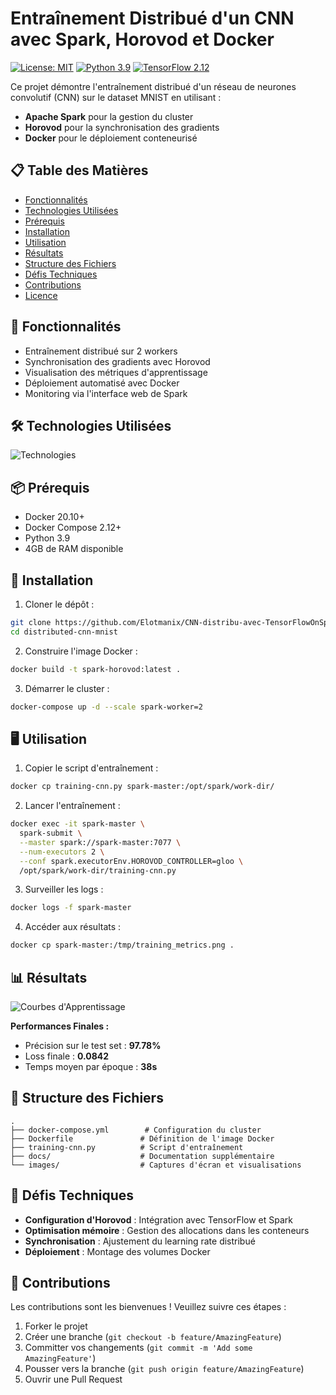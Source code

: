
# Entraînement Distribué d'un CNN avec Spark, Horovod et Docker

[![License: MIT](https://img.shields.io/badge/License-MIT-yellow.svg)](https://opensource.org/licenses/MIT)
[![Python 3.9](https://img.shields.io/badge/Python-3.9-blue.svg)](https://www.python.org/)
[![TensorFlow 2.12](https://img.shields.io/badge/TensorFlow-2.12-FF6F00.svg)](https://www.tensorflow.org/)

Ce projet démontre l'entraînement distribué d'un réseau de neurones convolutif (CNN) sur le dataset MNIST en utilisant :
- **Apache Spark** pour la gestion du cluster
- **Horovod** pour la synchronisation des gradients
- **Docker** pour le déploiement conteneurisé

## 📋 Table des Matières
- [Fonctionnalités](#-fonctionnalités)
- [Technologies Utilisées](#-technologies-utilisées)
- [Prérequis](#-prérequis)
- [Installation](#-installation)
- [Utilisation](#-utilisation)
- [Résultats](#-résultats)
- [Structure des Fichiers](#-structure-des-fichiers)
- [Défis Techniques](#-défis-techniques)
- [Contributions](#-contributions)
- [Licence](#-licence)

## 🚀 Fonctionnalités
- Entraînement distribué sur 2 workers
- Synchronisation des gradients avec Horovod
- Visualisation des métriques d'apprentissage
- Déploiement automatisé avec Docker
- Monitoring via l'interface web de Spark

## 🛠 Technologies Utilisées
![Technologies](https://i.imgur.com/4JKkHd7.png)

## 📦 Prérequis
- Docker 20.10+
- Docker Compose 2.12+
- Python 3.9
- 4GB de RAM disponible

## 🔧 Installation
1. Cloner le dépôt :
```bash
git clone https://github.com/Elotmanix/CNN-distribu-avec-TensorFlowOnSpark-et-Docker
cd distributed-cnn-mnist
```

2. Construire l'image Docker :
```bash
docker build -t spark-horovod:latest .
```

3. Démarrer le cluster :
```bash
docker-compose up -d --scale spark-worker=2
```

## 🖥 Utilisation
1. Copier le script d'entraînement :
```bash
docker cp training-cnn.py spark-master:/opt/spark/work-dir/
```

2. Lancer l'entraînement :
```bash
docker exec -it spark-master \
  spark-submit \
  --master spark://spark-master:7077 \
  --num-executors 2 \
  --conf spark.executorEnv.HOROVOD_CONTROLLER=gloo \
  /opt/spark/work-dir/training-cnn.py
```

3. Surveiller les logs :
```bash
docker logs -f spark-master
```

4. Accéder aux résultats :
```bash
docker cp spark-master:/tmp/training_metrics.png .
```

## 📊 Résultats
![Courbes d'Apprentissage](https://i.imgur.com/X2zQ4fS.png)

**Performances Finales :**
- Précision sur le test set : **97.78%**
- Loss finale : **0.0842**
- Temps moyen par époque : **38s**

## 📂 Structure des Fichiers
```
.
├── docker-compose.yml        # Configuration du cluster
├── Dockerfile               # Définition de l'image Docker
├── training-cnn.py          # Script d'entraînement
├── docs/                    # Documentation supplémentaire
└── images/                  # Captures d'écran et visualisations
```

## 🧩 Défis Techniques
- **Configuration d'Horovod** : Intégration avec TensorFlow et Spark
- **Optimisation mémoire** : Gestion des allocations dans les conteneurs
- **Synchronisation** : Ajustement du learning rate distribué
- **Déploiement** : Montage des volumes Docker

## 🤝 Contributions
Les contributions sont les bienvenues ! Veuillez suivre ces étapes :
1. Forker le projet
2. Créer une branche (`git checkout -b feature/AmazingFeature`)
3. Committer vos changements (`git commit -m 'Add some AmazingFeature'`)
4. Pousser vers la branche (`git push origin feature/AmazingFeature`)
5. Ouvrir une Pull Request

